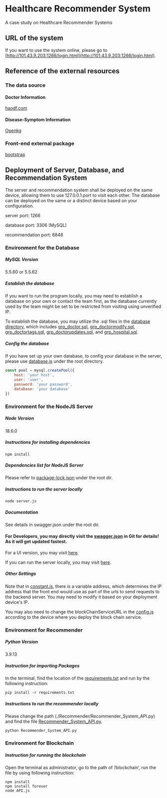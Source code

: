 # Healthcare Recommender System
A case study on Healthcare Recommender Systems

## URL of the system

If you want to use the system online, please go to [http://101.43.9.203:1266/login.html](http://101.43.9.203:1266/login.html).

## Reference of the external resources

### The data source

#### Doctor Information

[haodf.com](https://www.haodf.com/doctor/list-3302.html)

#### Disease-Symptom Information

[Openkg](http://openkg.cn/dataset/disease-information)

### Front-end external package

[bootstrap](https://getbootstrap.com/)

## Deployment of Server, Database, and Recommendation System

The server and recommendation system shall be deployed on the same device, allowing them to use 127.0.0.1:port to visit each other. The database can be deployed on the same or a distinct device based on your configuration.

server port: 1266

database port: 3306 (MySQL)

recommendation port: 8848

### Environment for the Database

##### MySQL Version

5.5.60 or 5.5.62

##### Establish the database

If you want to run the program locally, you may need to establish a database on your own or contact the team first, as the database currently used by the team might be set to be restricted from visiting using unverified IP.

To establish the database, you may utilize the .sql files in the [database directory](./database), which includes [grp_doctor.sql](./database/grp_doctor.sql), [grp_doctormodify.sql](./database/grp_doctormodify.sql), [grp_doctortags.sql](./database/grp_doctortags.sql), [grp_doctorupdates.sql](./database/grp_doctorupdates.sql), and [grp_hospital.sql](./database/grp_hospital.sql).

##### Config the database

If you have set up your own database, to config your database in the server, please use [database.js](./database.js) under the root directory.

```javascript
const pool = mysql.createPool({
    host: 'your host',
    user: 'user',
    password: 'your password',
    database: 'your database'
})
```

### Environment for the NodeJS Server

##### Node Version

18.6.0

##### Instructions for installing dependencies

```
npm install
```

##### Dependencies list for NodeJS Server

Please refer to [package-lock.json](./package-lock.json) under the root dir.

##### Instructions to run the server locally

```
node server.js
```

##### Documentation

See details in swagger.json under the root dir.

#### **For Developers, you may directly visit the [swagger.json](./swagger.json) in Git for details! As it will get updated fastest.**

For a UI version, you may visit [here](http://101.43.9.203:1266/api-docs/).

If you can run the server locally, you may visit [here](http://localhost:1266/api-docs/).

##### Other Settings

Note that in [constant.js](./static/js/constant.js), there is a variable address, which determines the IP address that the front end would use as part of the urls to send requests to the backend server. You may need to modify it based on your deployment device's IP.

You may also need to change the blockChainServiceURL in the [config.js](./config.js) according to the device where you deploy the block chain service.


### Environment for Recommender

##### Python Version

3.9.13

##### Instruction for importing Packages

In the terminal, find the location of the [requirements.txt](./Recommender/requirements.txt) and run by the following instruction:

```
pip install -r requirements.txt
```

##### Instructions to run the recommender locally

Please change the path (./Recommender/Recommender_System_API.py) and find the file [Recommender_System_API.py](./Recommender/Recommender_System_API.py).

```
python Recommender_System_API.py
```

### Environment for Blockchain

##### Instruction for running the blockchain

Open the terminal as administrator, go to the path of ’/blockchain’, run the file by using following instruction:

```
npm install
npm install forever
node API.js
```

